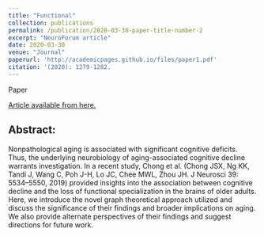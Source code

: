 ```yaml
---
title: "Functional"
collection: publications
permalink: /publication/2020-03-30-paper-title-number-2
excerpt: "NeuroForum article"
date: 2020-03-30
venue: "Journal"
paperurl: 'http://academicpages.github.io/files/paper1.pdf'
citation: '(2020): 1279-1282.
---
```


Paper

[Article available from here.](https://doi.org/10.1152/jn.00039.2020)

## Abstract:

Nonpathological aging is associated with significant cognitive deficits. Thus, the underlying neurobiology of aging-associated cognitive decline warrants investigation. In a recent study, Chong et al. (Chong JSX, Ng KK, Tandi J, Wang C, Poh J-H, Lo JC, Chee MWL, Zhou JH. J Neurosci 39: 5534–5550, 2019) provided insights into the association between cognitive decline and the loss of functional specialization in the brains of older adults. Here, we introduce the novel graph theoretical approach utilized and discuss the significance of their findings and broader implications on aging. We also provide alternate perspectives of their findings and suggest directions for future work.
 
